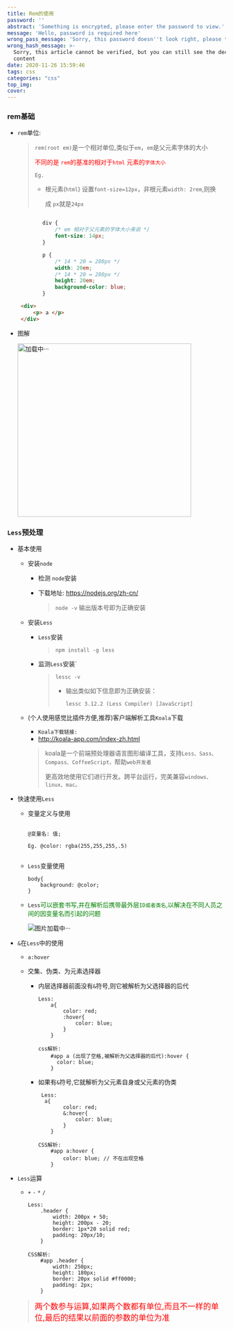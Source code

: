 ```yaml
---
title: Rem的使用
password: ''
abstract: 'Something is encrypted, please enter the password to view.'
message: 'Hello, password is required here'
wrong_pass_message: 'Sorry, this password doesn''t look right, please try again.'
wrong_hash_message: >-
  Sorry, this article cannot be verified, but you can still see the decrypted
  content
date: 2020-11-26 15:59:46
tags: css
categories: "css"
top_img:
cover:
---
```


### rem基础
+ `rem`单位:

  > 
  >
  > `rem(root em)`是一个相对单位,类似于`em`，`em`是父元素字体的大小
  >
  > 
  >
  > <font color ="red">不同的是 `rem`的基准的相对于`html` 元素的`字体大小`</font>
  >
  > 
  >
  > `Eg.`
  >
  > + 根元素(`html`) 设置`font-size=12px`，非根元素`width: 2rem`,则换
  >
  >   
  >
  >   成 `px`就是`24px`

  ```css
  
          div {
              /* em 相对于父元素的字体大小来说 */
              font-size: 14px;
          }
  
          p {
              /* 14 * 20 = 280px */
              width: 20em;
              /* 14 * 20 = 280px */
              height: 20em;
              background-color: blue;
          }
  ```

  ```html
   <div>
       <p> a </p>
   </div>
  ```

+ 图解

  <img src="https://gitee.com/wang_hong_bin/pic-go-photos/raw/master/em.png" width="400" alt="加载中···" title="图解em">

  



###  `Less`预处理

+ 基本使用

  + 安装`node`

    + 检测 `node`安装

    + 下载地址: <a href="https://nodejs.org/zh-cn/">https://nodejs.org/zh-cn/</a>

      > `node -v` 输出版本号即为正确安装

  + 安装`Less`

    + `Less`安装

      > `npm install -g less`

    + 监测`Less`安装`

      > `lessc -v`
      >
      > - 输出类似如下信息即为正确安装：
      >
      >   `lessc 3.12.2 (Less Compiler) [JavaScript]`

  + (个人使用感觉比插件方便,推荐)客户端解析工具`Koala`下载

    + `Koala下载链接:`
    + <a href="http://koala-app.com/index-zh.html">http://koala-app.com/index-zh.html</a>

    > 
    >
    > koala是一个前端预处理器语言图形编译工具，支持`Less、Sass、Compass、CoffeeScript，`帮助`web开发者`
    >
    > 
    >
    > 更高效地使用它们进行开发。跨平台运行，完美兼容`windows、linux、mac。`
    >
    > 

+ 快速使用`Less`

  + 变量定义与使用

    ```less
    
    @变量名: 值;
    
    Eg. @color: rgba(255,255,255,.5)
     
    ```

  + `Less`变量使用

    ```less
    body{
    	background: @color;
    }
    ```

  + `Less`<font color="green">可以嵌套书写,并在解析后携带最外层`ID或者类名`,以解决在不同人员之间的因变量名而引起的问题</font>

    <img src="https://gitee.com/wang_hong_bin/pic-go-photos/raw/master/Less.png" title="Less使用" alt="图片加载中···">

+ `&`在`Less`中的使用

  + `a:hover`

  + 交集、伪类、为元素选择器

    + 内层选择器前面没有`&`符号,则它被解析为父选择器的后代

      ```less
      Less:
          a{
              color: red;
              :hover{
                  color: blue;
              }
          }
      
      css解析:
          #app a (出现了空格,被解析为父选择器的后代):hover {
            color: blue;
          }
      
      ```

    + 如果有`&`符号,它就解析为父元素自身或父元素的伪类

      ```less
       Less:
      	a{
              color: red;
              &:hover{
                  color: blue;
              }
          }
      
      CSS解析:
          #app a:hover {
              color: blue; // 不在出现空格
          }
      ```

      

+ `Less`运算

  + `+` `-` `*` `/`

    ```less
    Less:
        .header {
            width: 200px + 50;
            height: 200px - 20;
            border: 1px*20 solid red;
            padding: 20px/10;
        }
    
    CSS解析:
        #app .header {
            width: 250px;
            height: 180px;
            border: 20px solid #ff0000;
            padding: 2px;
        }
    ```

  > 
  >
  > <font color="red" size="4">两个数参与运算,如果两个数都有单位,而且不一样的单位,最后的结果以前面的参数的单位为准</font>
  >
  > 

